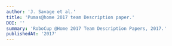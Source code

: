 ```yaml
---
author: 'J. Savage et al.'
title: 'Pumas@home 2017 team Description paper.'
DOI: ''
summary: 'RoboCup @Home 2017 Team Description Papers, 2017.'
publishedAt: '2017'
---
```

